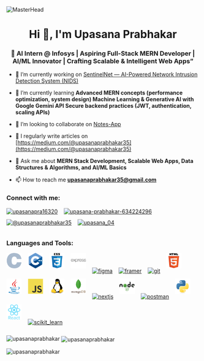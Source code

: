 <img src="https://i.pinimg.com/originals/76/00/5a/76005a74232a061e7567d2d7df04eadb.gif" alt="MasterHead" width="1100" style="height:300px; object-fit:cover;" />
<h1 align="center">Hi 👋, I'm Upasana Prabhakar</h1>
<h3 align="center">🚀 AI Intern @ Infosys | Aspiring Full-Stack MERN Developer | AI/ML Innovator | Crafting Scalable & Intelligent Web Apps”</h3>




- 🔭 I’m currently working on [SentinelNet — AI-Powered Network Intrusion Detection System (NIDS)](https://github.com/SpringBoardMentor193s/SentinelNet/tree/upasana)

- 🌱 I’m currently learning **Advanced MERN concepts (performance optimization, system design) Machine Learning & Generative AI with Google Gemini API Secure backend practices (JWT, authentication, scaling APIs)**

- 👯 I’m looking to collaborate on [Notes-App](https://github.com/upasanaprabhakar/Notes-App)

- 📝 I regularly write articles on [https://medium.com/@upasanaprabhakar35](https://medium.com/@upasanaprabhakar35)

- 💬 Ask me about **MERN Stack Development, Scalable Web Apps, Data Structures & Algorithms, and AI/ML Basics**

- 📫 How to reach me **upasanaprabhakar35@gmail.com**

<h3 align="left">Connect with me:</h3>
<p align="left">
<a href="https://twitter.com/upasanapra16320" target="blank"><img align="center" src="https://raw.githubusercontent.com/rahuldkjain/github-profile-readme-generator/master/src/images/icons/Social/twitter.svg" alt="upasanapra16320" height="30" width="40" style="margin-right:12px; margin-bottom:12px;" /></a>
<a href="https://linkedin.com/in/upasana-prabhakar-634224296" target="blank"><img align="center" src="https://raw.githubusercontent.com/rahuldkjain/github-profile-readme-generator/master/src/images/icons/Social/linked-in-alt.svg" alt="upasana-prabhakar-634224296" height="30" width="40" style="margin-right:12px; margin-bottom:12px;" /></a>
<a href="https://medium.com/@upasanaprabhakar35" target="blank"><img align="center" src="https://raw.githubusercontent.com/rahuldkjain/github-profile-readme-generator/master/src/images/icons/Social/medium.svg" alt="@upasanaprabhakar35" height="30" width="40" style="margin-right:12px; margin-bottom:12px;" /></a>
<a href="https://www.leetcode.com/upasana_04" target="blank"><img align="center" src="https://raw.githubusercontent.com/rahuldkjain/github-profile-readme-generator/master/src/images/icons/Social/leet-code.svg" alt="upasana_04" height="30" width="40" style="margin-right:12px; margin-bottom:12px;" /></a>
</p>

<h3 align="left">Languages and Tools:</h3>
<p align="left">
<a href="https://www.cprogramming.com/" target="_blank" rel="noreferrer"><img src="https://raw.githubusercontent.com/devicons/devicon/master/icons/c/c-original.svg" alt="c" width="40" height="40" style="margin-right:12px; margin-bottom:12px;" /></a>
<a href="https://www.w3schools.com/cpp/" target="_blank" rel="noreferrer"><img src="https://raw.githubusercontent.com/devicons/devicon/master/icons/cplusplus/cplusplus-original.svg" alt="cplusplus" width="40" height="40" style="margin-right:12px; margin-bottom:12px;" /></a>
<a href="https://www.w3schools.com/css/" target="_blank" rel="noreferrer"><img src="https://raw.githubusercontent.com/devicons/devicon/master/icons/css3/css3-original-wordmark.svg" alt="css3" width="40" height="40" style="margin-right:12px; margin-bottom:12px;" /></a>
<a href="https://expressjs.com" target="_blank" rel="noreferrer"><img src="https://raw.githubusercontent.com/devicons/devicon/master/icons/express/express-original-wordmark.svg" alt="express" width="40" height="40" style="margin-right:12px; margin-bottom:12px;" /></a>
<a href="https://www.figma.com/" target="_blank" rel="noreferrer"><img src="https://www.vectorlogo.zone/logos/figma/figma-icon.svg" alt="figma" width="40" height="40" style="margin-right:12px; margin-bottom:12px;" /></a>
<a href="https://www.framer.com/" target="_blank" rel="noreferrer"><img src="https://www.vectorlogo.zone/logos/framer/framer-icon.svg" alt="framer" width="40" height="40" style="margin-right:12px; margin-bottom:12px;" /></a>
<a href="https://git-scm.com/" target="_blank" rel="noreferrer"><img src="https://www.vectorlogo.zone/logos/git-scm/git-scm-icon.svg" alt="git" width="40" height="40" style="margin-right:12px; margin-bottom:12px;" /></a>
<a href="https://www.w3.org/html/" target="_blank" rel="noreferrer"><img src="https://raw.githubusercontent.com/devicons/devicon/master/icons/html5/html5-original-wordmark.svg" alt="html5" width="40" height="40" style="margin-right:12px; margin-bottom:12px;" /></a>
<a href="https://www.java.com" target="_blank" rel="noreferrer"><img src="https://raw.githubusercontent.com/devicons/devicon/master/icons/java/java-original.svg" alt="java" width="40" height="40" style="margin-right:12px; margin-bottom:12px;" /></a>
<a href="https://developer.mozilla.org/en-US/docs/Web/JavaScript" target="_blank" rel="noreferrer"><img src="https://raw.githubusercontent.com/devicons/devicon/master/icons/javascript/javascript-original.svg" alt="javascript" width="40" height="40" style="margin-right:12px; margin-bottom:12px;" /></a>
<a href="https://www.linux.org/" target="_blank" rel="noreferrer"><img src="https://raw.githubusercontent.com/devicons/devicon/master/icons/linux/linux-original.svg" alt="linux" width="40" height="40" style="margin-right:12px; margin-bottom:12px;" /></a>
<a href="https://www.mongodb.com/" target="_blank" rel="noreferrer"><img src="https://raw.githubusercontent.com/devicons/devicon/master/icons/mongodb/mongodb-original-wordmark.svg" alt="mongodb" width="40" height="40" style="margin-right:12px; margin-bottom:12px;" /></a>
<a href="https://nextjs.org/" target="_blank" rel="noreferrer"><img src="https://cdn.worldvectorlogo.com/logos/nextjs-2.svg" alt="nextjs" width="40" height="40" style="margin-right:12px; margin-bottom:12px;" /></a>
<a href="https://nodejs.org" target="_blank" rel="noreferrer"><img src="https://raw.githubusercontent.com/devicons/devicon/master/icons/nodejs/nodejs-original-wordmark.svg" alt="nodejs" width="40" height="40" style="margin-right:12px; margin-bottom:12px;" /></a>
<a href="https://postman.com" target="_blank" rel="noreferrer"><img src="https://www.vectorlogo.zone/logos/getpostman/getpostman-icon.svg" alt="postman" width="40" height="40" style="margin-right:12px; margin-bottom:12px;" /></a>
<a href="https://www.python.org" target="_blank" rel="noreferrer"><img src="https://raw.githubusercontent.com/devicons/devicon/master/icons/python/python-original.svg" alt="python" width="40" height="40" style="margin-right:12px; margin-bottom:12px;" /></a>
<a href="https://reactjs.org/" target="_blank" rel="noreferrer"><img src="https://raw.githubusercontent.com/devicons/devicon/master/icons/react/react-original-wordmark.svg" alt="react" width="40" height="40" style="margin-right:12px; margin-bottom:12px;" /></a>
<a href="https://scikit-learn.org/" target="_blank" rel="noreferrer"><img src="https://upload.wikimedia.org/wikipedia/commons/0/05/Scikit_learn_logo_small.svg" alt="scikit_learn" width="40" height="40" style="margin-right:12px; margin-bottom:12px;" /></a>
</p>

<p><img align="left" src="https://github-readme-stats.vercel.app/api/top-langs?username=upasanaprabhakar&show_icons=true&locale=en&layout=compact" alt="upasanaprabhakar" /></p>

<p>&nbsp;<img align="center" src="https://github-readme-stats.vercel.app/api?username=upasanaprabhakar&show_icons=true&locale=en" alt="upasanaprabhakar" /></p>

<img align="center" src="https://github-readme-streak-stats-eight.vercel.app?user=upasanaprabhakar" alt="upasanaprabhakar" />
